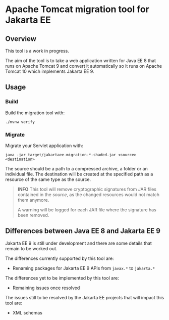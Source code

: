 # Apache Tomcat migration tool for Jakarta EE

## Overview

This tool is a work in progress.

The aim of the tool is to take a web application written for Java EE 8 that runs on Apache Tomcat 9 and convert it automatically so it runs on Apache Tomcat 10 which implements Jakarta EE 9.

## Usage

### Build

Build the migration tool with:

    ./mvnw verify

### Migrate

Migrate your Servlet application with:

    java -jar target/jakartaee-migration-*-shaded.jar <source> <destination>

The source should be a path to a compressed archive, a folder or an individual file. The destination will be created at the specified path as a resource of the same type as the source.

> **INFO**
> This tool will remove cryptographic signatures from JAR files contained in the *source*, as the changed resources would not match them anymore.
>
> A warning will be logged for each JAR file where the signature has been removed.

## Differences between Java EE 8 and Jakarta EE 9

Jakarta EE 9 is still under development and there are some details that remain to be worked out.

The differences currently supported by this tool are:

* Renaming packages for Jakarta EE 9 APIs from `javax.*` to `jakarta.*`

The differences yet to be implemented by this tool are:

* Remaining issues once resolved

The issues still to be resolved by the Jakarta EE projects that will impact this tool are:

* XML schemas
